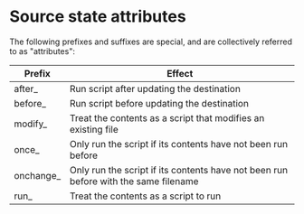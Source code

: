 # Source state attributes

The following prefixes and suffixes are special, and are collectively referred to as "attributes":

| Prefix    | Effect                                                                              |
|-----------|-------------------------------------------------------------------------------------|
| after_    | Run script after updating the destination                                           |
| before_   | Run script before updating the destination                                          |
| modify_   | Treat the contents as a script that modifies an existing file                       |
| once_     | Only run the script if its contents have not been run before                        |
| onchange_ | Only run the script if its contents have not been run before with the same filename |
| run_      | Treat the contents as a script to run                                               |
